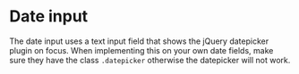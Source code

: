 # Date input
The date input uses a text input field that shows the jQuery datepicker plugin on focus.
When implementing this on your own date fields, make sure they have the class `.datepicker` otherwise the datepicker will not work.


